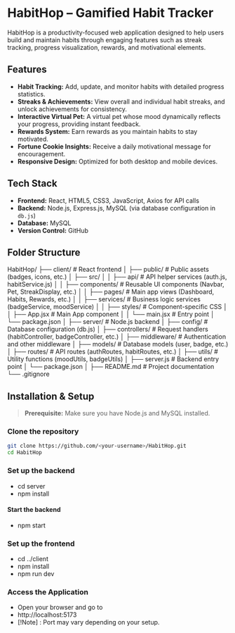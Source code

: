 # HabitHop – Gamified Habit Tracker

HabitHop is a productivity-focused web application designed to help users build and maintain habits through engaging features such as streak tracking, progress visualization, rewards, and motivational elements.

## Features
-  **Habit Tracking:** Add, update, and monitor habits with detailed progress statistics.
-  **Streaks & Achievements:** View overall and individual habit streaks, and unlock achievements for consistency.
-  **Interactive Virtual Pet:** A virtual pet whose mood dynamically reflects your progress, providing instant feedback.
-  **Rewards System:** Earn rewards as you maintain habits to stay motivated.
-  **Fortune Cookie Insights:** Receive a daily motivational message for encouragement.
-  **Responsive Design:** Optimized for both desktop and mobile devices.

## Tech Stack
- **Frontend:** React, HTML5, CSS3, JavaScript, Axios for API calls
- **Backend:** Node.js, Express.js, MySQL (via database configuration in `db.js`)
- **Database:** MySQL
- **Version Control:** GitHub

##  Folder Structure
HabitHop/
├── client/ # React frontend
│ ├── public/ # Public assets (badges, icons, etc.)
│ ├── src/
│ │ ├── api/ # API helper services (auth.js, habitService.js)
│ │ ├── components/ # Reusable UI components (Navbar, Pet, StreakDisplay, etc.)
│ │ ├── pages/ # Main app views (Dashboard, Habits, Rewards, etc.)
│ │ ├── services/ # Business logic services (badgeService, moodService)
│ │ ├── styles/ # Component-specific CSS
│ │ ├── App.jsx # Main App component
│ │ └── main.jsx # Entry point
│ └── package.json
│
├── server/ # Node.js backend
│ ├── config/ # Database configuration (db.js)
│ ├── controllers/ # Request handlers (habitController, badgeController, etc.)
│ ├── middleware/ # Authentication and other middleware
│ ├── models/ # Database models (user, badge, etc.)
│ ├── routes/ # API routes (authRoutes, habitRoutes, etc.)
│ ├── utils/ # Utility functions (moodUtils, badgeUtils)
│ ├── server.js # Backend entry point
│ └── package.json
│
├── README.md # Project documentation
└── .gitignore



## Installation & Setup
> **Prerequisite:** Make sure you have Node.js and MySQL installed.

###  Clone the repository
```bash
git clone https://github.com/<your-username>/HabitHop.git
cd HabitHop
```

###  Set up the backend
- cd server
- npm install
#### Start the backend
- npm start

### Set up the frontend
- cd ../client
- npm install
- npm run dev

### Access the Application
- Open your browser and go to
- http://localhost:5173
- [!Note] : Port may vary depending on your setup.


